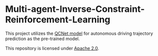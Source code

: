 # Multi-agent-Inverse-Constraint-Reinforcement-Learning

This project utilizes the [QCNet model](https://openaccess.thecvf.com/content/CVPR2023/papers/Zhou_Query-Centric_Trajectory_Prediction_CVPR_2023_paper.pdf) for autonomous driving trajectory prediction as the pre-trained model.

This repository is licensed under [Apache 2.0](LICENSE).
